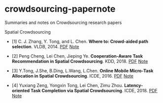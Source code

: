 # crowdsourcing-papernote
Summaries and notes on Crowdsourcing research papers

Spatial Crowdsourcing

- [1] C. J. Zhang, Y. Tong, and L. Chen. **Where to: Crowd-aided path selection**. VLDB, 2014. [PDF](https://dl.acm.org/citation.cfm?id=2733105) [Note](https://github.com/Sirius207/crowdsourcing-papernote/blob/master/Crowd-Where-To-Crowd-Aided-Path-Selection-VLDB_2014.md)

- [2] Peng Cheng, Lei Chen, Jieping Ye. **Cooperation-Aware Task Recommendation in Spatial Crowdsourcing**. KDD, 2018. [PDF]() [Note](https://github.com/Sirius207/crowdsourcing-papernote/blob/master/Crowd-Cooperation-Aware-Task-Recommendation-in-Spatial-Crowdsourcing-KDD_2018.md)

- [3] Y.Tong, J.She, B.Ding, L.Wang, L.Chen. **Online Mobile Micro-Task Allocation in Spatial Crowdsourcing**. ICDE, 2016. [PDF](https://ieeexplore.ieee.org/document/7498228/) [Note](https://github.com/Sirius207/crowdsourcing-papernote/blob/master/Crowd-Online-Mobile-Micro-Task-Allocation-in-Spatial-Crowdsourcing-ICDE-2016.md)

- [4] Yuxiang Zeng, Yongxin Tong, Lei Chen, Zimu Zhou. **Latency-oriented Task Completion via Spatial Crowdsourcing**. ICDE, 2018. [PDF](https://www.tik.ee.ethz.ch/file/7e3fe399256a08bb03ccfb878425da2d/icde18-zeng.pdf) [Note](https://github.com/Sirius207/crowdsourcing-papernote/blob/master/Crowd-Latency-oriented-Task-Completion-via-Spatial-Crowdsourcing-ICDE-2018.md)
